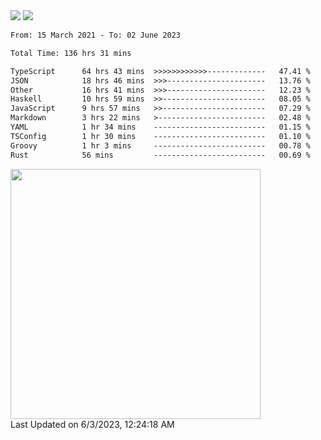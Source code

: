 <div>
  <img src="https://github-readme-stats.vercel.app/api?username=naporin0624&count_private=true&show_icons=true" />
  <img src="https://github-readme-stats.vercel.app/api/top-langs/?username=naporin0624&layout=compact&hide=css" />
  <!--START_SECTION:waka-->

```txt
From: 15 March 2021 - To: 02 June 2023

Total Time: 136 hrs 31 mins

TypeScript      64 hrs 43 mins  >>>>>>>>>>>>-------------   47.41 %
JSON            18 hrs 46 mins  >>>----------------------   13.76 %
Other           16 hrs 41 mins  >>>----------------------   12.23 %
Haskell         10 hrs 59 mins  >>-----------------------   08.05 %
JavaScript      9 hrs 57 mins   >>-----------------------   07.29 %
Markdown        3 hrs 22 mins   >------------------------   02.48 %
YAML            1 hr 34 mins    -------------------------   01.15 %
TSConfig        1 hr 30 mins    -------------------------   01.10 %
Groovy          1 hr 3 mins     -------------------------   00.78 %
Rust            56 mins         -------------------------   00.69 %
```

<!--END_SECTION:waka-->
  
  <!--START_SECTION:lapras-card-->
<a href="https://lapras.com/public/CDQE7TF" target="_blank" rel="noopener noreferrer"><img src="https://lapras-card-generator.vercel.app/api/svg?e=3.68&b=3.48&i=3.5&b1=%23232323&b2=%236d6d6d&i1=%23212121&i2=%23818181&l=ja" width="400" ></a>  
Last Updated on 6/3/2023, 12:24:18 AM
<!--END_SECTION:lapras-card-->
</div>
